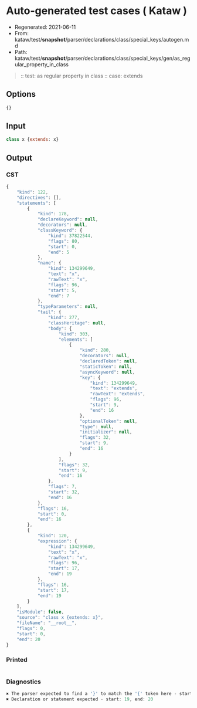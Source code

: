 # Auto-generated test cases ( Kataw )
- Regenerated: 2021-06-11
- From: kataw/test/__snapshot__/parser/declarations/class/special_keys/autogen.md
- Path: kataw/test/__snapshot__/parser/declarations/class/special_keys/gen/as_regular_property_in_class
> :: test: as regular property in class
> :: case: extends
## Options

`````js
{}
`````
## Input

`````js
class x {extends: x}
`````
## Output

### CST

```javascript
{
    "kind": 122,
    "directives": [],
    "statements": [
        {
            "kind": 178,
            "declareKeyword": null,
            "decorators": null,
            "classKeyword": {
                "kind": 37822544,
                "flags": 80,
                "start": 0,
                "end": 5
            },
            "name": {
                "kind": 134299649,
                "text": "x",
                "rawText": "x",
                "flags": 96,
                "start": 5,
                "end": 7
            },
            "typeParameters": null,
            "tail": {
                "kind": 277,
                "classHeritage": null,
                "body": {
                    "kind": 303,
                    "elements": [
                        {
                            "kind": 280,
                            "decorators": null,
                            "declaredToken": null,
                            "staticToken": null,
                            "asyncKeyword": null,
                            "key": {
                                "kind": 134299649,
                                "text": "extends",
                                "rawText": "extends",
                                "flags": 96,
                                "start": 9,
                                "end": 16
                            },
                            "optionalToken": null,
                            "type": null,
                            "initializer": null,
                            "flags": 32,
                            "start": 9,
                            "end": 16
                        }
                    ],
                    "flags": 32,
                    "start": 9,
                    "end": 16
                },
                "flags": 7,
                "start": 32,
                "end": 16
            },
            "flags": 16,
            "start": 0,
            "end": 16
        },
        {
            "kind": 120,
            "expression": {
                "kind": 134299649,
                "text": "x",
                "rawText": "x",
                "flags": 96,
                "start": 17,
                "end": 19
            },
            "flags": 16,
            "start": 17,
            "end": 19
        }
    ],
    "isModule": false,
    "source": "class x {extends: x}",
    "fileName": "__root__",
    "flags": 0,
    "start": 0,
    "end": 20
}
```

### Printed

```javascript

```

### Diagnostics

```javascript
✖ The parser expected to find a '}' to match the '{' token here - start: 16, end: 17
✖ Declaration or statement expected - start: 19, end: 20

```

